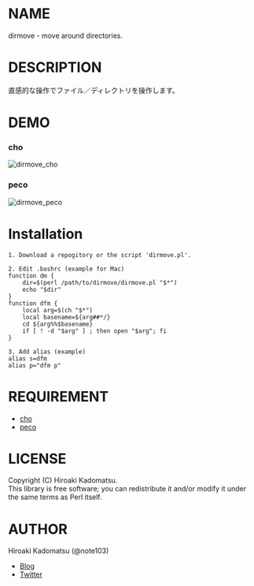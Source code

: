 # NAME

dirmove - move around directories.

# DESCRIPTION

直感的な操作でファイル／ディレクトリを操作します。

# DEMO

### cho
![dirmove_cho](https://dl.dropboxusercontent.com/u/7779513/blog/2016-06-25_sh_cho.gif)

### peco
![dirmove_peco](https://dl.dropboxusercontent.com/u/7779513/blog/2016-06-26_sh_peco.gif)

# Installation

    1. Download a repogitory or the script 'dirmove.pl'.

    2. Edit .bashrc (example for Mac)
    function dm {
        dir=$(perl /path/to/dirmove/dirmove.pl "$*")
        echo "$dir"
    }
    function dfm {
        local arg=$(ch "$*")
        local basename=${arg##*/}
        cd ${arg%%$basename}
        if [ ! -d "$arg" ] ; then open "$arg"; fi
    }

    3. Add alias (example)
    alias s=dfm
    alias p="dfm p"

# REQUIREMENT

- [cho](https://github.com/mattn/cho)
- [peco](https://github.com/peco/peco)

# LICENSE

Copyright (C) Hiroaki Kadomatsu.  
This library is free software; you can redistribute it and/or modify it under the same terms as Perl itself.

# AUTHOR

Hiroaki Kadomatsu (@note103)

- [Blog](http://note103.hateblo.jp/)
- [Twitter](https://twitter.com/note103)
